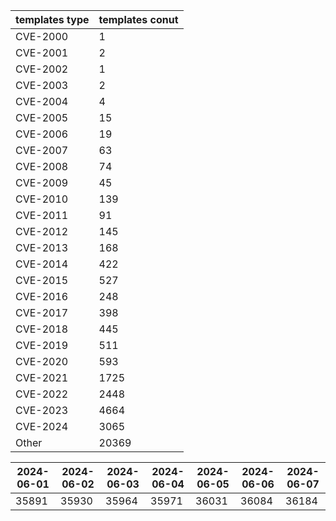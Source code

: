 | templates type | templates conut | 
| --- | --- | 
| CVE-2000 | 1 |
| CVE-2001 | 2 |
| CVE-2002 | 1 |
| CVE-2003 | 2 |
| CVE-2004 | 4 |
| CVE-2005 | 15 |
| CVE-2006 | 19 |
| CVE-2007 | 63 |
| CVE-2008 | 74 |
| CVE-2009 | 45 |
| CVE-2010 | 139 |
| CVE-2011 | 91 |
| CVE-2012 | 145 |
| CVE-2013 | 168 |
| CVE-2014 | 422 |
| CVE-2015 | 527 |
| CVE-2016 | 248 |
| CVE-2017 | 398 |
| CVE-2018 | 445 |
| CVE-2019 | 511 |
| CVE-2020 | 593 |
| CVE-2021 | 1725 |
| CVE-2022 | 2448 |
| CVE-2023 | 4664 |
| CVE-2024 | 3065 |
| Other | 20369 |


|2024-06-01 | 2024-06-02 | 2024-06-03 | 2024-06-04 | 2024-06-05 | 2024-06-06 | 2024-06-07|
|--- | ------ | ------ | ------ | ------ | ------ | ---|
|35891 | 35930 | 35964 | 35971 | 36031 | 36084 | 36184|

